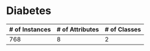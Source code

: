 # Diabetes

| # of Instances | # of Attributes | # of Classes |
|----------------|-----------------|--------------|
| 768            | 8               | 2            |
